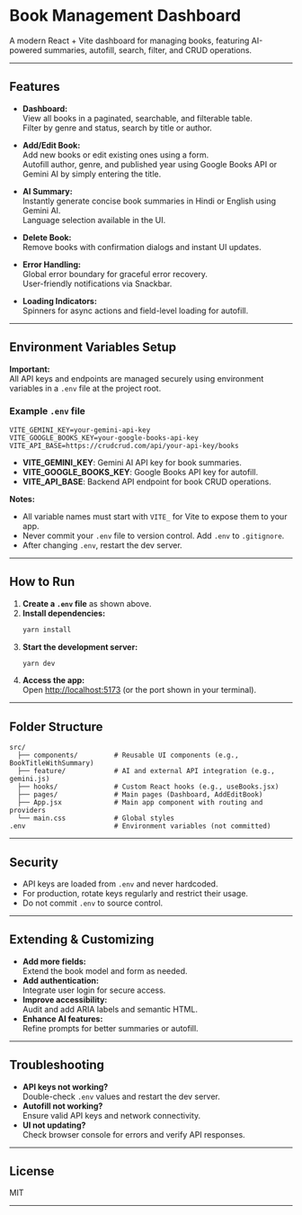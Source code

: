 # Book Management Dashboard

A modern React + Vite dashboard for managing books, featuring AI-powered summaries, autofill, search, filter, and CRUD operations.

---

## Features

- **Dashboard:**  
  View all books in a paginated, searchable, and filterable table.  
  Filter by genre and status, search by title or author.

- **Add/Edit Book:**  
  Add new books or edit existing ones using a form.  
  Autofill author, genre, and published year using Google Books API or Gemini AI by simply entering the title.

- **AI Summary:**  
  Instantly generate concise book summaries in Hindi or English using Gemini AI.  
  Language selection available in the UI.

- **Delete Book:**  
  Remove books with confirmation dialogs and instant UI updates.

- **Error Handling:**  
  Global error boundary for graceful error recovery.  
  User-friendly notifications via Snackbar.

- **Loading Indicators:**  
  Spinners for async actions and field-level loading for autofill.

---

## Environment Variables Setup

**Important:**  
All API keys and endpoints are managed securely using environment variables in a `.env` file at the project root.

### Example `.env` file

```env
VITE_GEMINI_KEY=your-gemini-api-key
VITE_GOOGLE_BOOKS_KEY=your-google-books-api-key
VITE_API_BASE=https://crudcrud.com/api/your-api-key/books
```

- **VITE_GEMINI_KEY**: Gemini AI API key for book summaries.
- **VITE_GOOGLE_BOOKS_KEY**: Google Books API key for autofill.
- **VITE_API_BASE**: Backend API endpoint for book CRUD operations.

**Notes:**  
- All variable names must start with `VITE_` for Vite to expose them to your app.
- Never commit your `.env` file to version control. Add `.env` to `.gitignore`.
- After changing `.env`, restart the dev server.

---

## How to Run

1. **Create a `.env` file** as shown above.
2. **Install dependencies:**
   ```bash
   yarn install
   ```
3. **Start the development server:**
   ```bash
   yarn dev
   ```
4. **Access the app:**  
   Open [http://localhost:5173](http://localhost:5173) (or the port shown in your terminal).

---

## Folder Structure

```
src/
  ├── components/         # Reusable UI components (e.g., BookTitleWithSummary)
  ├── feature/            # AI and external API integration (e.g., gemini.js)
  ├── hooks/              # Custom React hooks (e.g., useBooks.jsx)
  ├── pages/              # Main pages (Dashboard, AddEditBook)
  ├── App.jsx             # Main app component with routing and providers
  └── main.css            # Global styles
.env                      # Environment variables (not committed)
```

---

## Security

- API keys are loaded from `.env` and never hardcoded.
- For production, rotate keys regularly and restrict their usage.
- Do not commit `.env` to source control.

---

## Extending & Customizing

- **Add more fields:**  
  Extend the book model and form as needed.
- **Add authentication:**  
  Integrate user login for secure access.
- **Improve accessibility:**  
  Audit and add ARIA labels and semantic HTML.
- **Enhance AI features:**  
  Refine prompts for better summaries or autofill.

---

## Troubleshooting

- **API keys not working?**  
  Double-check `.env` values and restart the dev server.
- **Autofill not working?**  
  Ensure valid API keys and network connectivity.
- **UI not updating?**  
  Check browser console for errors and verify API responses.

---

## License

MIT

---
